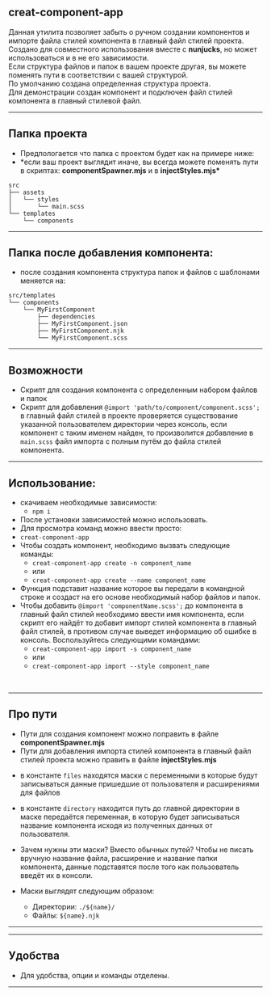 ## creat-component-app

<p>
  Данная утилита позволяет забыть о ручном создании компонентов и импорте файла стилей компонента в главный файл стилей проекта.
  <br>
  Создано для совместного использования вместе с <b>nunjucks</b>, но может использоваться и в не его зависимости.
  <br>
  Если структура файлов и папок в вашем проекте другая, вы можете поменять пути в соответствии с вашей структурой.
  <br>
  По умолчанию создана определенная структура проекта.
  <br>
  Для демонстрации создан компонент и подключен файл стилей компонента в главный стилевой файл.
</p>

---

## Папка проекта

- Предпологается что папка с проектом будет как на примере ниже:
- \*если ваш проект выглядит иначе, вы всегда можете поменять пути в скриптах: **componentSpawner.mjs** и в **injectStyles.mjs\***

```
src
├── assets
│   └── styles
│       └── main.scss
└── templates
    └── components
```

---

## Папка после добавления компонента:

- после создания компонента структура папок и файлов с шаблонами меняется на:

```
src/templates
└── components
    └── MyFirstComponent
        ├── dependencies
        ├── MyFirstComponent.json
        ├── MyFirstComponent.njk
        └── MyFirstComponent.scss
```

---

## Возможности

- Скрипт для создания компонента с определенным набором файлов и папок
- Скрипт для добавления `@import 'path/to/component/component.scss';` в главный файл стилей в проекте проверяется существование указанной пользователем директории через консоль, если компонент с таким именем найден, то произволится добавление в `main.scss` файл импорта с полным путём до файла стилей компонента.

---

## Использование:

- скачиваем необходимые зависимости:
  - `npm i`
- После установки зависимостей можно использовать.
- Для просмотра команд можно ввести просто:
- `creat-component-app`
- Чтобы создать компонент, необходимо вызвать следующие команды:
  - `creat-component-app create -n component_name`
  - или
  - `creat-component-app create --name component_name`
- Функция подставит название которое вы передали в командной строке и создаст на его основе необходимый набор файлов и папок.
- Чтобы добавить `@import 'componentName.scss';` до компонента в главный файл стилей необходимо ввести имя компонента, если скрипт его найдёт то добавит импорт стилей компонента в главный файл стилей, в противом случае выведет информацию об ошибке в консоль. Воспользуйтесь следующими командами:
  - `creat-component-app import -s component_name`
  - или
  - `creat-component-app import --style component_name`

<br>

---

## Про пути

- Пути для создания компонент можно поправить в файле <b>componentSpawner.mjs</b>
- Пути для добавления импорта стилей компонента в главный файл стилей проекта можно править в файле <b>injectStyles.mjs</b>
  <br>

* в константе `files` находятся маски с переменными в которые будут записываться данные пришедшие от пользователя и расширениями для файлов

* в константе `directory` находится путь до главной директории в маске передаётся переменная, в которую будет записываться название компонента исходя из полученных данных от пользователя.

* Зачем нужны эти маски? Вместо обычных путей? Чтобы не писать вручную название файла, расширение и название папки компонента, данные подставятся после того как пользователь введёт их в консоли.

* Маски выглядят следующим образом:
  - Директории: `./${name}/`
  - Файлы: `${name}.njk`

---

---

## Удобства

- Для удобства, опции и команды отделены.

---
